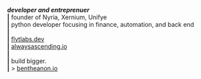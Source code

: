 <p>
  <b><i>developer and entreprenuer</i></b><br>
<b>|</b> founder of Nyria, Xernium, Unifye<br>
<b>|</b> python developer focusing in finance, automation, and back end<br>
<b>|</b> <br>
  <b>|</b> <a href='https://www.flytlabs.dev'>flytlabs.dev</a><br>
<b>|</b> <a href='https://www.alwaysascending.io'>alwaysascending.io</a><br>
<b>|</b> <br>
<b>|</b> build bigger.<br>
  <b>|</b> > <a href='https://www.bentheanon.io'>bentheanon.io</a><br>
</p>
